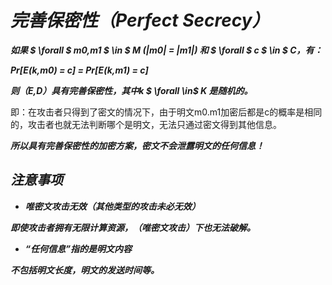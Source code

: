 # ***完善保密性（Perfect Secrecy）***

<b>
<i>

如果 $ \forall  $ m0,m1 $ \in $ M (|m0| = |m1|) 和 $ \forall $ c $ \in $ C，有：

Pr[E(k,m0) = c] = Pr[E(k,m1) = c]

则（E,D）具有完善保密性，其中k $ \forall \in$ K 是随机的。 

</i>
</b>


即：在攻击者只得到了密文的情况下，由于明文m0.m1加密后都是c的概率是相同的，攻击者也就无法判断哪个是明文，无法只通过密文得到其他信息。

<i>
<b>

所以具有完善保密性的加密方案，密文不会泄露明文的任何信息！

## 注意事项
- 唯密文攻击无效（其他类型的攻击未必无效）

即使攻击者拥有无限计算资源，（唯密文攻击）下也无法破解。

- “任何信息”指的是明文内容

不包括明文长度，明文的发送时间等。
</i>
</b>